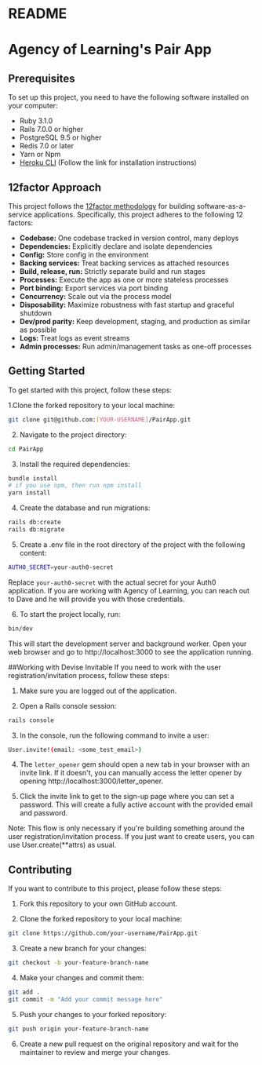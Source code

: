 # README

# Agency of Learning's Pair App

## Prerequisites

To set up this project, you need to have the following software installed on your computer:

- Ruby 3.1.0
- Rails 7.0.0 or higher
- PostgreSQL 9.5 or higher
- Redis 7.0 or later
- Yarn or Npm
- [Heroku CLI](https://devcenter.heroku.com/articles/heroku-cli) (Follow the link for installation instructions)

## 12factor Approach

This project follows the [12factor methodology](https://12factor.net/) for building software-as-a-service applications. Specifically, this project adheres to the following 12 factors:

- **Codebase:** One codebase tracked in version control, many deploys
- **Dependencies:** Explicitly declare and isolate dependencies
- **Config:** Store config in the environment
- **Backing services:** Treat backing services as attached resources
- **Build, release, run:** Strictly separate build and run stages
- **Processes:** Execute the app as one or more stateless processes
- **Port binding:** Export services via port binding
- **Concurrency:** Scale out via the process model
- **Disposability:** Maximize robustness with fast startup and graceful shutdown
- **Dev/prod parity:** Keep development, staging, and production as similar as possible
- **Logs:** Treat logs as event streams
- **Admin processes:** Run admin/management tasks as one-off processes

## Getting Started

To get started with this project, follow these steps:

1.Clone the forked repository to your local machine:

```bash
git clone git@github.com:[YOUR-USERNAME]/PairApp.git
```

2. Navigate to the project directory:

```bash
cd PairApp
```

3. Install the required dependencies:

```bash
bundle install
# if you use npm, then run npm install
yarn install
```

4. Create the database and run migrations:

```bash
rails db:create
rails db:migrate
```

5. Create a .env file in the root directory of the project with the following content:

```bash
AUTH0_SECRET=your-auth0-secret
```

Replace `your-auth0-secret` with the actual secret for your Auth0 application. If you are working with Agency of Learning, you can reach out to Dave and he will provide you with those credentials.

6. To start the project locally, run:

```bash
bin/dev
```

This will start the development server and background worker. Open your web browser and go to http://localhost:3000 to see the application running.

##Working with Devise Invitable
If you need to work with the user registration/invitation process, follow these steps:

1. Make sure you are logged out of the application.

2. Open a Rails console session:
```bash
rails console
```
3. In the console, run the following command to invite a user:
```bash 
User.invite!(email: <some_test_email>)
```
4. The `letter_opener` gem should open a new tab in your browser with an invite link. If it doesn't, you can manually access the letter opener by opening http://localhost:3000/letter_opener.

5. Click the invite link to get to the sign-up page where you can set a password. This will create a fully active account with the provided email and password.

Note: This flow is only necessary if you're building something around the user registration/invitation process. If you just want to create users, you can use User.create(**attrs) as usual.

## Contributing

If you want to contribute to this project, please follow these steps:

1. Fork this repository to your own GitHub account.

2. Clone the forked repository to your local machine:

```bash
git clone https://github.com/your-username/PairApp.git
```

3. Create a new branch for your changes:

```bash
git checkout -b your-feature-branch-name
```

4. Make your changes and commit them:

```bash
git add .
git commit -m "Add your commit message here"
```

5. Push your changes to your forked repository:

```bash
git push origin your-feature-branch-name
```

6. Create a new pull request on the original repository and wait for the maintainer to review and merge your changes.
